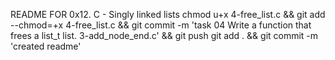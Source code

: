 README FOR 0x12. C - Singly linked lists
chmod u+x 4-free_list.c && git add --chmod=+x 4-free_list.c && git commit -m 'task 04 Write a function that frees a list_t list. 3-add_node_end.c' && git push
git add . && git commit -m 'created readme'